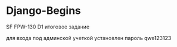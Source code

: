 # Django-Begins
SF FPW-130 D1 итоговое задание

для входа под админской учеткой установлен пароль qwe123123
